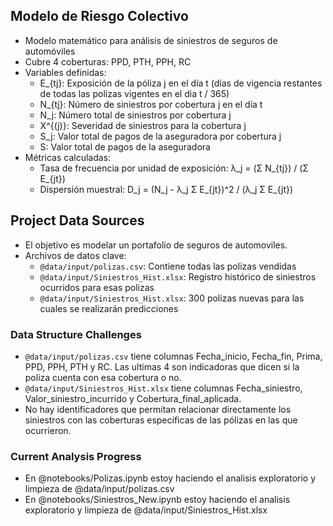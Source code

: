 ## Modelo de Riesgo Colectivo

- Modelo matemático para análisis de siniestros de seguros de automóviles
- Cubre 4 coberturas: PPD, PTH, PPH, RC
- Variables definidas:
  * E_{tj}: Exposición de la póliza j en el día t (días de vigencia restantes de todas las polizas vigentes en el dia t / 365)
  * N_{tj}: Número de siniestros por cobertura j en el día t
  * N_j: Número total de siniestros por cobertura j
  * X^{(j)}: Severidad de siniestros para la cobertura j
  * S_j: Valor total de pagos de la aseguradora por cobertura j
  * S: Valor total de pagos de la aseguradora
- Métricas calculadas:
  * Tasa de frecuencia por unidad de exposición: λ_j = (Σ N_{tj}) / (Σ E_{jt})
  * Dispersión muestral: D_j = (N_j - λ_j Σ E_{jt})^2 / (λ_j Σ E_{jt})

## Project Data Sources

- El objetivo es modelar un portafolio de seguros de automoviles. 
- Archivos de datos clave:
  - `@data/input/polizas.csv`: Contiene todas las polizas vendidas
  - `@data/input/Siniestros_Hist.xlsx`: Registro histórico de siniestros ocurridos para esas polizas
  - `@data/input/Siniestros_Hist.xlsx`: 300 polizas nuevas para las cuales se realizarán predicciones

### Data Structure Challenges

- `@data/input/polizas.csv` tiene columnas Fecha_inicio, Fecha_fin, Prima, PPD, PPH, PTH y RC. Las ultimas 4 son indicadoras que dicen si la poliza cuenta con esa cobertura o no.
- `@data/input/Siniestros_Hist.xlsx` tiene columnas Fecha_siniestro, Valor_siniestro_incurrido y Cobertura_final_aplicada.
- No hay identificadores que permitan relacionar directamente los siniestros con las coberturas específicas de las pólizas en las que ocurrieron.

### Current Analysis Progress

- En @notebooks/Polizas.ipynb estoy haciendo el analisis exploratorio y limpieza de @data/input/polizas.csv
- En @notebooks/Siniestros_New.ipynb estoy haciendo el analisis exploratorio y limpieza de @data/input/Siniestros_Hist.xlsx